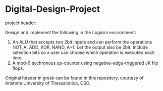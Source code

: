 # Digital-Design-Project

project header:

Design and implement the following in the Logisim environment:
1. An ALU that accepts two 2bit inputs and can perform the operations NOT_A, ADD, XOR, NAND, A+1.
   Let the output also be 2bit. Include selection bits so a user can choose which operation is 
   executed each time.
2. A mod-9 sychronous up-counter using negative-edge-triggered JK flip flops.

Original header in greek can be found in this repository, courtesy of Aristotle University of Thessalonica, CSD.
